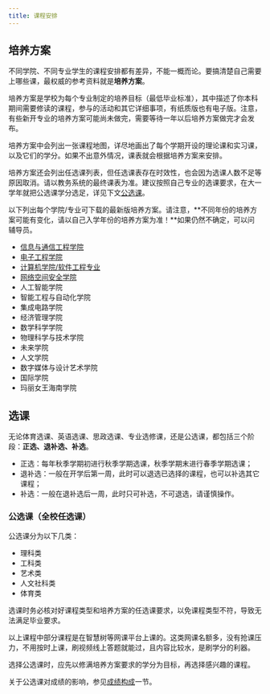 ```yaml
---
title: 课程安排
---
```


## 培养方案

不同学院、不同专业学生的课程安排都有差异，不能一概而论。要搞清楚自己需要上哪些课，最权威的参考资料就是**培养方案**。

培养方案是学校为每个专业制定的培养目标（最低毕业标准），其中描述了你本科期间需要修读的课程，参与的活动和其它详细事项，有纸质版也有电子版。注意，有些新开专业的培养方案可能尚未做完，需要等待一年以后培养方案做完才会发布。

培养方案中会列出一张课程地图，详尽地画出了每个学期开设的理论课和实习课，以及它们的学分。如果不出意外情况，课表就会根据培养方案来安排。

培养方案还会列出任选课列表，但任选课表存在时效性，也会因为选课人数不足等原因取消。请以教务系统的最终课表为准。建议按照自己专业的选课要求，在大一学年就把公选课学分选足，详见下文[公选课](#公选课全校任选课)。

以下列出每个学院/专业可下载的最新版培养方案。请注意，**不同年份的培养方案可能有变化，请以自己入学年份的培养方案为准！**如果仍然不确定，可以问辅导员。

- [信息与通信工程学院](https://sice.bupt.edu.cn/info/1039/1463.htm)
- [电子工程学院](https://see.bupt.edu.cn/info/1015/1886.htm)
- [计算机学院/软件工程专业](https://scs.bupt.edu.cn/info/1011/1736.htm)
- [网络空间安全学院](https://scss.bupt.edu.cn/info/1066/4523.htm)
- 人工智能学院
- 智能工程与自动化学院
- 集成电路学院
- 经济管理学院
- 数学科学学院
- 物理科学与技术学院
- 未来学院
- 人文学院
- 数字媒体与设计艺术学院
- 国际学院
- 玛丽女王海南学院

## 选课

无论体育选课、英语选课、思政选课、专业选修课，还是公选课，都包括三个阶段：**正选、退补选、补选**。

- 正选：每年秋季学期初进行秋季学期选课，秋季学期末进行春季学期选课；
- 退补选：一般在开学后第一周，此时可以退选已选择的课程，也可以补选其它课程；
- 补选：一般在退补选后一周，此时只可补选，不可退选，请谨慎操作。

### 公选课（全校任选课）

公选课分为以下几类：

- 理科类
- 工科类
- 艺术类
- 人文社科类
- 体育类

选课时务必核对好课程类型和培养方案的任选课要求，以免课程类型不符，导致无法满足毕业要求。

以上课程中部分课程是在智慧树等网课平台上课的。这类网课名额多，没有抢课压力，不用按时上课，刷视频线上答题就能过，且内容比较水，是刷学分的利器。

选择公选课时，应先以修满培养方案要求的学分为目标，再选择感兴趣的课程。

关于公选课对成绩的影响，参见[成绩构成](/学习生活/成绩构成/)一节。
